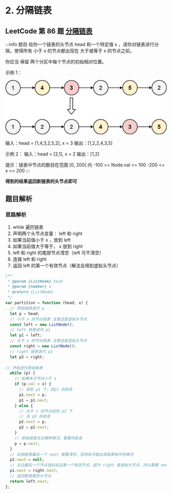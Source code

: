 # 2.  分隔链表 
## LeetCode  第 86 题 [分隔链表](https://leetcode.cn/problems/partition-list/description/)

:::info 题目
给你一个链表的头节点 head 和一个特定值 x ，请你对链表进行分隔，使得所有 小于 x 的节点都出现在 大于或等于 x 的节点之前。

你应当 保留 两个分区中每个节点的初始相对位置。

示例 1：

![Alt text](image-1.png)

输入：head = [1,4,3,2,5,2], x = 3
输出：[1,2,2,4,3,5]

示例 2：
输入：head = [2,1], x = 2
输出：[1,2]

提示：链表中节点的数目在范围 [0, 200] 内
-100 <= Node.val <= 100
-200 <= x <= 200
:::

**得到的结果返回新链表的头节点即可**

## 题目解析

### 思路解析

1. while 遍历链表
2. 声明两个头节点变量： left 和 right
3. 如果当前值小于 x ，放到 left
4. 如果当前值大于等于， x 放到 right
5. left 和 right 的尾部节点清空（left 可不清空）
6. 连接 left 和 right
7. 返回 left 的第一个有效节点（解法会用到虚拟头节点）

```js
/**
 * @param {ListNode} head
 * @param {number} x
 * @return {ListNode}
 */
var partition = function (head, x) {
  // 原始链表迭代 p
  let p = head;
  // 小于 x 的节点链表 注意这是虚拟头节点
  const left = new ListNode();
  // left 链表迭代 p1
  let p1 = left;
  // 大于 x 的节点链表 注意这是虚拟头节点
  const right = new ListNode();
  // right 链表迭代 p1
  let p2 = right;

// 开始迭代原始链表
  while (p) {
    // 如果本次节点小于 x
    if (p.val < x) {
      // 挂到 p1 下，且p1 向前走
      p1.next = p;
      p1 = p1.next;
    } else {
      // 大于 x 的节点挂到 p2 下
      // 且 p2 向前走
      p2.next = p;
      p2 = p2.next;
    }
    // 原始链表无论哪种情况，都要向前走
    p = p.next;
  }
  // 右侧链表最后一个 next 需要清空，否则有可能出现链表有环的情况
  p2.next = null;
  // 左边最后一个节点指向右边第一个有效节点，因为 right 是虚拟头节点，所以需要 next
  p1.next = right.next;
  // 返回新链表的头节点
  return left.next;
};

```

